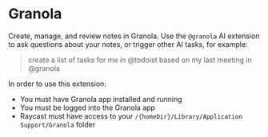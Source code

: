 # Granola

Create, manage, and review notes in Granola. Use the `@granola` AI extension to ask questions about your notes, or trigger other AI tasks, for example:
> create a list of tasks for me in @todoist based on my last meeting in @granola

In order to use this extension:
- You must have Granola app installed and running
- You must be logged into the Granola app
- Raycast must have access to your `/{homeDir}/Library/Application Support/Granola` folder
